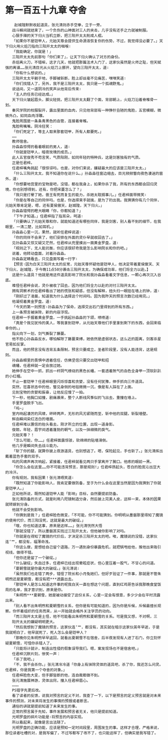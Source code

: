 # 第一百五十九章 夺舍
        赵城隍默默收起道具，张元清则赤手空拳，立于一旁。
       战斗瞬间就结束了，一个负伤的山神面对三人的夹击，几乎没有还手之力就被制服。
       心狠手辣的天下归火当机立断，把三阳开太太削成人棍。
       「如果你不是铠甲人，元始天尊会提供生命源液恢复你的伤势，不过，我觉得没必要了。」天下归火用火焰刀指向三阳开太太的咽喉∶
       「我能确定，你就是！」
       三阳开太太先前那句「你们来了」，让天下归火确认了对方的身份。
       赤焰离火刀，不错嘛，这才几天，他就把那篇法术入门了，这家伙虽然是火师之耻，但天赋强的离谱……张元清目光从火焰刀上挪开，望向三阳开太太，道∶
       「你有什么想说的。」
       三阳开太太平躺于地，手脚被斩断，脸上却丝毫不见痛苦，嘿嘿笑道∶
       「你们找错人了，另外，我不是三阳开太太，我只是一个孤魂野鬼。」
       说话间，又一道阴冷的笑声从他背后传来∶
       「主人的任务已经达成。」
       天下归火皱起眉头，脚尖轻挑，把三阳开太太翻了个面，背部朝上，火焰刀沿着脊椎骨一划。
       秦风学院的校服裂开，露出里面的血肉，只见他背部有一种狰狞丑陋的鬼脸，五官模糊，微微外凸，如同血肉浮雕。
       鬼脸周围是一条条青黑色的血管，连接着脊椎。
       鬼脸咧嘴嘴，阴冷狂笑：
       「你们死定了，等主人取来那套铠甲，所有人都要死。」
       ……
       教师宿舍。
       孙淼淼惊愕的看着眼前的男人，道∶
       「你就是铠甲人，暗夜玫瑰的成员。」
       此人五官俊秀不苟言笑，气质阳刚，如同年轻的特种兵，这是剑客独有的气质。
       正是任君梓。
       任君梓嘴角挑起「很惊讶吗，也是，对你们来说，嫌疑最大的应该是三阳开太太。」
       「什么三阳开太太，我不知道你在说什么。」孙淼淼往窗边缩去，目光频频瞥向夜色凄迷的窗外，道∶
       「你想要地宫里的宝物是吧，没错，都在我身上，如果你杀了我，所有的东西都会回归灵境，你也别想得到，还有，你把宋蔓怎么了？」
       「我只是打晕了她，兽王有死而复生的能力，杀她太耽搁事儿。」任君梓面带微笑∶
       「你是在等自己的同伴吗，也是，你选择束手就擒，是为了钓出我。我猜猜你有几个同伴，元始天尊肯定是，嗯，还有夏侯傲天，赵城隍，天下归火。」
       孙淼淼错愕的瞪大眼睛「你，你都知道？」
       「下午才知道。」任君梓指了指耳朵，呵道∶
       「只要确认了元始天尊和你，就能知道还有哪些同伴，我是剑客，别人看不到的细节，在我眼里，一清二楚，比如耳机。」
       孙淼淼心里一沉，果然，就听任君梓说道∶
       「你的同伴不会来了，他们安排在外面的灵仆早就收回去了。」
       见孙淼淼又惊又疑又茫然，任君梓从兜里摸出一面黄金罗盘，道∶
       「规则之下，无人能抗衡，你应该很好奇我是怎么影响院长和你的吧。」
       说着，他转动盘面，对着孙淼淼。
       孙淼淼定睛看去，只见盘面写着一行字∶
       【预言∶因为白天三阳开太太的反常，元始天尊怀疑他是铠甲人，他决定带着夏侯傲天、天下归火、赵城隍，于今晚11点50分袭击三阳开太太，为确保成功率，他们将全力以赴。】
       这是什么道具？他就是用这件道具影响了院长和我孙淼淼看着文字信息，一颗心再次沉入谷底。
       难怪任君梓会说，灵仆被收了回去，因为他们将全力以赴的对付三阳开太太。
       拥有洞察术的任君梓看出了她的慌张和疑惑，但没有解释，扭头扫一眼挂在墙上的钟，道∶
       「刚好过了凌晨，知道我为什么选择这个时间吗。因为我昨天的预言次数已经用完。」
       他凝视着黄金罗盘，道∶
       「今天的第一则预言∶孙淼淼为了保命，选择交出石门里得到的所有东西。」
       上一条预言被抹除，新的内容浮现。
       任君梓一手握着黄金罗盘，一手挑起孙淼淼的下颌，啧啧道∶
       「真是个我见犹怜的美人，等我拿到铠甲，从元始天尊他们手里拿到剩下的东西，会回来临幸你的。」
       指尖向下一划，剑气撕裂了藤蔓。
       他不担心孙淼淼反水，哪怕解除了藤蔓束缚，她依然是虚弱状态，这么近的距离，剑客杀星官易如反掌。
       而且，他的预言没有违背五条限制，预言只要成立，圣者阶段里，没有人能违背，这是规则。
       孙淼淼眼里的畏惧中透着信任，仿佛坚信只要交出铠甲和招
       魂幡，任君梓就一定会放过她。
       她伸手在空中一抓，抓出一杆阴气缭绕的黑色长幡，一套透着煞气的血色全身甲一顶软趴趴的小红帽。
       不止一套铠甲？任君梓眼里闪烁惊喜和贪婪，没有任何犹豫，伸手抓向三件道具。
       突然，狂喜状态中的他，瞥见身侧的地毯微微一沉，像是有人踩在了上面。
       见到宝物的贪婪和振奋，让他反应慢了一拍。
       下一秒，他胸口如撞，剧痛袭来，整个人断线风筝似的飞出去，重撞在墙上。
       手里罗盘脱手飞出。
       「呜~」
       室内响起凄厉的风啸，砰砰两声，无形的风刃紧随而至，斩中他的双腿，斩裂墙壁。
       鲜血瞬间染红洁白的墙面。
       任君梓难以置信的抬头看去，刚才所立的位置，出现一道身影。
       俊朗，年轻，眉宇间透着蓬勃的朝气，以及一抹细微的戾气。
       元始天尊？！
       「怎么可能，你……」任君梓面露惊骇，软绵绵的贴墙滑倒。
       他几乎是瞬间失去战斗能力。
       「斩了你的腿，就算你披上夜游道具，也别想逃了。嗯，保险起见，手也斩了。」张元清挥出戴着蓝色手套的双手。
       呜的风啸声再次响起，紧接着，任君梓就看见两只手掌离开了腕口。他疼的眼前一黑。
       「你怎么会在这里……你不可能违背预言，那是规则!」任君梓昂起头，苍白的脸庞沁出豆大的冷汗。
       你有规则，我有因果！张元清哂笑道∶
       「既然知道了你能影响人，我肯定要做防备，至于为什么会在这里当然是因为我猜到了你就是铠甲人。」
       正如他所说，既然知道铠甲人能「影响」目标，自然要提前防备。
       张元清防备的方式，就是利用八咫镜制造分身，然后披上完美人皮，这样一来，本体的因果就转嫁到分身。
       他就不会受到影响。
       「你猜到是我？」任君梓脸色微变，「不可能，你不可能猜到。你明明从墨磐那里得知了魔镜的使用代价，而三阳没死，这就是最大的破绽。」
       「哦，你也知道这事，原来是这样……」张元清恍然大悟
       「那就没错了，所以墨磐其实找过三阳开太太，但他被你影响了对吗。
       「你就是在得知了魔镜的代价后，才决定杀三阳开太太的吧。唉，魔镜说的没错，这家伙连‘艹，都没有，福薄命浅。
       「你这么做，是想给自己留个退路，万一遇到身份暴露危机，就把锅甩给他，推他出来吸引视线，做得不错。
       「但你还是留了一个破绽。」
       「什么破绽」失血过多，任君梓已经出现晕眩症状，但心里压着一股气，不甘心的问道。
       「夏朝雪就是你最大的破绽。」张元清说∶
       「虽然我们也走错了两步，错怪了院长和小月兔她们，但好歹验证了一件事，那就是不管朱明煦还是夏朝雪，都没有把***透露出去。
       「那铠甲人是怎么知道这件事的呢我白天一直在想这个问题，直到红鸡哥告诉我那晚食堂饭局的名单，我才意识到，原来是你。
       「朱明煦***夏朝雪，她是被动接受了这份关系，心里一定会有恨意，多少少会在平时流露出来。
       「别人看不出朱明煦和夏朝雪的关系，但你是有可能知道的，因为你是斥候，斥候最擅长观察。你怀着组织的任务而来，从一开始就会格外关注学员的动向。
       「而三阳开太太是土怪，他不可能看出朱明煦和夏朝雪的关系。可是我又想，不对啊，三
       阳开太太的嫌疑明明更大。
       「然后我想到了魔镜的预言，这家伙连‘艹，都没有，其实就在暗示这家伙英年早逝，于是我就明白了，他早就死了，死人怎么会是铠甲人？
       「那晚你见朱明煦早早返回，就看出夏朝雪不在宿舍，后半夜发现有人进了石门，你立刻怀疑夏朝雪，可惜你杀错人了。
       「只能将计就计，制造出性侵的假象误导我们。嗯，案发现场也不是宿舍吧。」
       任君梓沉默片刻，惨笑一声：
       「杀了我吧。」
       「不，我不会杀你。」张元清冷冷道「你身上有抹除灵体的道具吧，杀了你，我还怎么问灵。任君梓，你是我第一个夺舍的对象。」
       任君梓脸色大变，但手脚皆断的他，连自裁都做不到。
       张元清施展神游，灵体出窍，撞入任君梓眉心。
       ………
       PS错字先更后改。
       看了读者的反馈，说我对预言的定义不对，我查了一下，以下是预言的定义预言就是对未来事件的预测，对未来将发生的事情的预报或者断言。
       通俗的讲就是提前知道了未来发生的事。
       正常的预言属于先知，事件发展和预言者无关，他只是提前知道。
       光明罗盘的碎片功能是∶将预言的内容实现。
       所以看起来，就像是言出法随了。
       光明罗盘的正确功能，应该是预知一定时间段里，周围发生的事。这样才合理，严格来说，那位读者吐槽的对，是我写偏了，不过写都写了改不了，也只能这样了，但确实是我写错了。